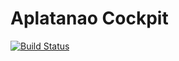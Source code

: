 # Aplatanao Cockpit

[![Build Status](https://travis-ci.org/dgf/cockpit.svg?branch=master)](https://travis-ci.org/dgf/cockpit)
